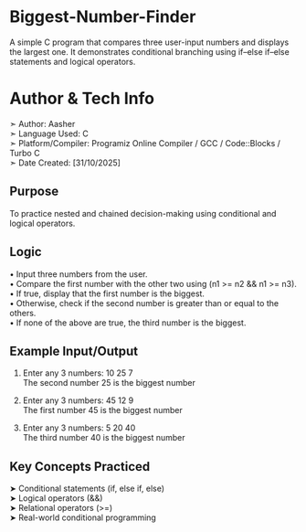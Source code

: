 # Biggest-Number-Finder

A simple C program that compares three user-input numbers and displays the largest one. It demonstrates conditional branching using if–else if–else statements and logical operators.

# Author & Tech Info

➣ Author: Aasher  
➣ Language Used: C  
➣ Platform/Compiler: Programiz Online Compiler / GCC / Code::Blocks / Turbo C  
➣ Date Created: [31/10/2025]  

## Purpose

To practice nested and chained decision-making using conditional and logical operators.

## Logic

• Input three numbers from the user.  
• Compare the first number with the other two using (n1 >= n2 && n1 >= n3).  
• If true, display that the first number is the biggest.  
• Otherwise, check if the second number is greater than or equal to the others.  
• If none of the above are true, the third number is the biggest.  

## Example Input/Output

1. Enter any 3 numbers: 10 25 7  
   The second number 25 is the biggest number  

2. Enter any 3 numbers: 45 12 9     
   The first number 45 is the biggest number  

3. Enter any 3 numbers: 5 20 40  
   The third number 40 is the biggest number  

## Key Concepts Practiced

➤ Conditional statements (if, else if, else)  
➤ Logical operators (&&)  
➤ Relational operators (>=)  
➤ Real-world conditional programming  

